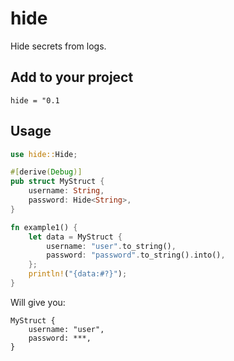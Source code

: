 # hide

Hide secrets from logs.

## Add to your project

```tom
hide = "0.1
```

## Usage

```rust
use hide::Hide;

#[derive(Debug)]
pub struct MyStruct {
    username: String,
    password: Hide<String>,
}

fn example1() {
    let data = MyStruct {
        username: "user".to_string(),
        password: "password".to_string().into(),
    };
    println!("{data:#?}");
}
```

Will give you:

```
MyStruct {
    username: "user",
    password: ***,
}
```
